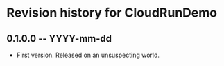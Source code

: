 # Revision history for CloudRunDemo

## 0.1.0.0 -- YYYY-mm-dd

* First version. Released on an unsuspecting world.
